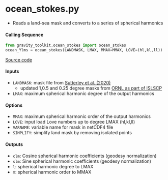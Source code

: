ocean_stokes.py
===============

 - Reads a land-sea mask and converts to a series of spherical harmonics

#### Calling Sequence
```python
from gravity_toolkit.ocean_stokes import ocean_stokes
ocean_Ylms = ocean_stokes(LANDMASK, LMAX, MMAX=MMAX, LOVE=(hl,kl,ll))
```
[Source code](https://github.com/tsutterley/read-GRACE-harmonics/blob/main/gravity_toolkit/ocean_stokes.py)

#### Inputs
 - `LANDMASK`: mask file from [Sutterley et al. (2020)](https://doi.org/10.6084/m9.figshare.9702338)
     * updated 1,0.5 and 0.25 degree masks from [ORNL as part of ISLSCP](https://daac.ornl.gov/ISLSCP_II/guides/combined_ancillary_xdeg.html)
 - `LMAX`:  maximum spherical harmonic degree of the output harmonics

#### Options
 - `MMAX`: maximum spherical harmonic order of the output harmonics
 - `LOVE`: input load Love numbers up to degree LMAX (hl,kl,ll)
 - `VARNAME`: variable name for mask in netCDF4 file
 - `SIMPLIFY`: simplify land mask by removing isolated points

#### Outputs
 - `clm`: Cosine spherical harmonic coefficients (geodesy normalization)
 - `slm`: Sine spherical harmonic coefficients (geodesy normalization)
 - `l`: spherical harmonic degree to LMAX
 - `m`: spherical harmonic order to MMAX
